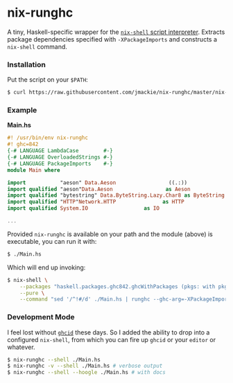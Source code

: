 # nix-runghc

A tiny, Haskell-specific wrapper for the [`nix-shell` script interpreter][nix-shebang-release]. Extracts package dependencies specified with `-XPackageImports` and constructs a `nix-shell` command.

### Installation

Put the script on your `$PATH`:

```bash
$ curl https://raw.githubusercontent.com/jmackie/nix-runghc/master/nix-runghc > SOME_PATH_DIRECTORY/nix-runghc
```

### Example

**Main.hs**
```haskell
#! /usr/bin/env nix-runghc
#! ghc=842
{-# LANGUAGE LambdaCase        #-}
{-# LANGUAGE OverloadedStrings #-}
{-# LANGUAGE PackageImports    #-}
module Main where

import           "aeson" Data.Aeson                 ((.:))
import qualified "aeson"Data.Aeson                 as Aeson
import qualified "bytestring" Data.ByteString.Lazy.Char8 as ByteString
import qualified "HTTP"Network.HTTP               as HTTP
import qualified System.IO                  as IO

...
```

Provided `nix-runghc` is available on your path and the module (above) is executable, you can run it with:

```bash
$ ./Main.hs
```

Which will end up invoking: 

```bash
$ nix-shell \
    --packages "haskell.packages.ghc842.ghcWithPackages (pkgs: with pkgs; [aeson bytestring HTTP])" \
    --pure \
    --command "sed '/^!#/d' ./Main.hs | runghc --ghc-arg=-XPackageImports; exit"
```

### Development Mode

I feel lost without [`ghcid`][ghcid] these days. So I added the ability to drop into a configured `nix-shell`, from which you can fire up `ghcid` or your `editor` or whatever.

```bash
$ nix-runghc --shell ./Main.hs
$ nix-runghc -v --shell ./Main.hs # verbose output
$ nix-runghc --shell --hoogle ./Main.hs # with docs
```


[nix-shebang-release]: https://nixos.org/releases/nix/nix-1.9/manual/#ssec-relnotes-1.9
[ghcid]: https://github.com/ndmitchell/ghcid